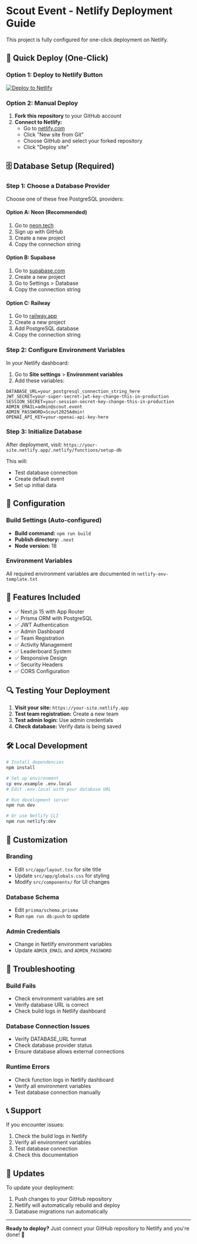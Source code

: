 # Scout Event - Netlify Deployment Guide

This project is fully configured for one-click deployment on Netlify.

## 🚀 Quick Deploy (One-Click)

### Option 1: Deploy to Netlify Button
[![Deploy to Netlify](https://www.netlify.com/img/deploy/button.svg)](https://app.netlify.com/start/deploy?repository=https://github.com/rafi0020/scout-event)

### Option 2: Manual Deploy
1. **Fork this repository** to your GitHub account
2. **Connect to Netlify:**
   - Go to [netlify.com](https://netlify.com)
   - Click "New site from Git"
   - Choose GitHub and select your forked repository
   - Click "Deploy site"

## 🗄️ Database Setup (Required)

### Step 1: Choose a Database Provider
Choose one of these free PostgreSQL providers:

#### Option A: Neon (Recommended)
1. Go to [neon.tech](https://neon.tech)
2. Sign up with GitHub
3. Create a new project
4. Copy the connection string

#### Option B: Supabase
1. Go to [supabase.com](https://supabase.com)
2. Create a new project
3. Go to Settings > Database
4. Copy the connection string

#### Option C: Railway
1. Go to [railway.app](https://railway.app)
2. Create a new project
3. Add PostgreSQL database
4. Copy the connection string

### Step 2: Configure Environment Variables
In your Netlify dashboard:
1. Go to **Site settings** > **Environment variables**
2. Add these variables:

```
DATABASE_URL=your_postgresql_connection_string_here
JWT_SECRET=your-super-secret-jwt-key-change-this-in-production
SESSION_SECRET=your-session-secret-key-change-this-in-production
ADMIN_EMAIL=admin@scout.event
ADMIN_PASSWORD=Scout2025Admin!
OPENAI_API_KEY=your-openai-api-key-here
```

### Step 3: Initialize Database
After deployment, visit: `https://your-site.netlify.app/.netlify/functions/setup-db`

This will:
- Test database connection
- Create default event
- Set up initial data

## 🔧 Configuration

### Build Settings (Auto-configured)
- **Build command:** `npm run build`
- **Publish directory:** `.next`
- **Node version:** 18

### Environment Variables
All required environment variables are documented in `netlify-env-template.txt`

## 🎯 Features Included

- ✅ Next.js 15 with App Router
- ✅ Prisma ORM with PostgreSQL
- ✅ JWT Authentication
- ✅ Admin Dashboard
- ✅ Team Registration
- ✅ Activity Management
- ✅ Leaderboard System
- ✅ Responsive Design
- ✅ Security Headers
- ✅ CORS Configuration

## 🔍 Testing Your Deployment

1. **Visit your site:** `https://your-site.netlify.app`
2. **Test team registration:** Create a new team
3. **Test admin login:** Use admin credentials
4. **Check database:** Verify data is being saved

## 🛠️ Local Development

```bash
# Install dependencies
npm install

# Set up environment
cp env.example .env.local
# Edit .env.local with your database URL

# Run development server
npm run dev

# Or use Netlify CLI
npm run netlify:dev
```

## 📝 Customization

### Branding
- Edit `src/app/layout.tsx` for site title
- Update `src/app/globals.css` for styling
- Modify `src/components/` for UI changes

### Database Schema
- Edit `prisma/schema.prisma`
- Run `npm run db:push` to update

### Admin Credentials
- Change in Netlify environment variables
- Update `ADMIN_EMAIL` and `ADMIN_PASSWORD`

## 🚨 Troubleshooting

### Build Fails
- Check environment variables are set
- Verify database URL is correct
- Check build logs in Netlify dashboard

### Database Connection Issues
- Verify DATABASE_URL format
- Check database provider status
- Ensure database allows external connections

### Runtime Errors
- Check function logs in Netlify dashboard
- Verify all environment variables
- Test database connection manually

## 📞 Support

If you encounter issues:
1. Check the build logs in Netlify
2. Verify all environment variables
3. Test database connection
4. Check this documentation

## 🔄 Updates

To update your deployment:
1. Push changes to your GitHub repository
2. Netlify will automatically rebuild and deploy
3. Database migrations run automatically

---

**Ready to deploy?** Just connect your GitHub repository to Netlify and you're done! 🎉
